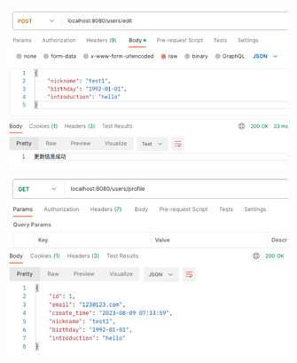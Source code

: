 <!--
 * @Author: hugo lee hugo2lee@gmail.com
 * @Date: 2023-08-09 16:45
 * @LastEditors: hugo lee hugo2lee@gmail.com
 * @LastEditTime: 2023-08-09 16:48
 * @FilePath: /geektime-basic-go/webook/internal/web/README.md
 * @Description: 
 * 
 * Copyright (c) 2023 by hugo, All Rights Reserved. 
-->
![edit](edit.png)

![profile](profile.png)
